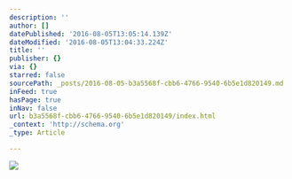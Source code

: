 ```yaml
---
description: ''
author: []
datePublished: '2016-08-05T13:05:14.139Z'
dateModified: '2016-08-05T13:04:33.224Z'
title: ''
publisher: {}
via: {}
starred: false
sourcePath: _posts/2016-08-05-b3a5568f-cbb6-4766-9540-6b5e1d820149.md
inFeed: true
hasPage: true
inNav: false
url: b3a5568f-cbb6-4766-9540-6b5e1d820149/index.html
_context: 'http://schema.org'
_type: Article

---
```

![](https://the-grid-user-content.s3-us-west-2.amazonaws.com/3df9c111-1c4a-444a-8c0a-6d7998208717.jpg)